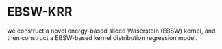 # EBSW-KRR
we construct a novel energy-based sliced Waserstein (EBSW) kernel, and then construct a EBSW-based kernel distribution regression model.
